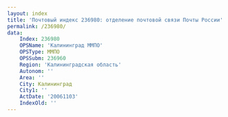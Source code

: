 ```yaml
---
layout: index
title: 'Почтовый индекс 236980: отделение почтовой связи Почты России'
permalink: /236980/
data:
    Index: 236980
    OPSName: 'Калининград ММПО'
    OPSType: ММПО
    OPSSubm: 236960
    Region: 'Калининградская область'
    Autonom: ''
    Area: ''
    City: Калининград
    City1: ''
    ActDate: '20061103'
    IndexOld: ''
---
```

